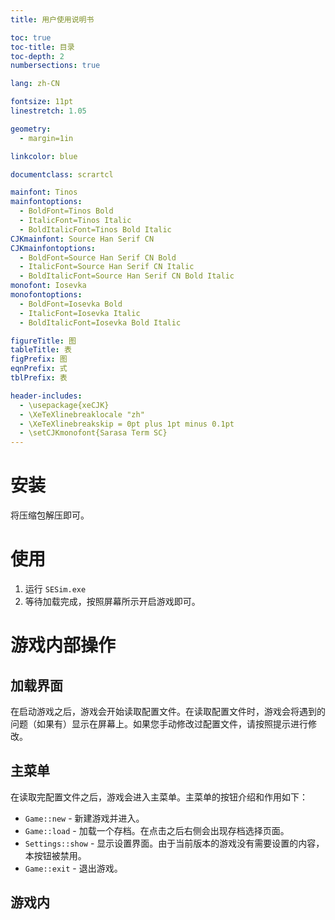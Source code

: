 ```yaml
---
title: 用户使用说明书

toc: true
toc-title: 目录
toc-depth: 2
numbersections: true

lang: zh-CN

fontsize: 11pt
linestretch: 1.05

geometry:
  - margin=1in

linkcolor: blue

documentclass: scrartcl 

mainfont: Tinos
mainfontoptions:
  - BoldFont=Tinos Bold
  - ItalicFont=Tinos Italic
  - BoldItalicFont=Tinos Bold Italic
CJKmainfont: Source Han Serif CN
CJKmainfontoptions:
  - BoldFont=Source Han Serif CN Bold
  - ItalicFont=Source Han Serif CN Italic
  - BoldItalicFont=Source Han Serif CN Bold Italic
monofont: Iosevka
monofontoptions:
  - BoldFont=Iosevka Bold
  - ItalicFont=Iosevka Italic
  - BoldItalicFont=Iosevka Bold Italic

figureTitle: 图
tableTitle: 表
figPrefix: 图
eqnPrefix: 式
tblPrefix: 表

header-includes:
  - \usepackage{xeCJK}
  - \XeTeXlinebreaklocale "zh"
  - \XeTeXlinebreakskip = 0pt plus 1pt minus 0.1pt
  - \setCJKmonofont{Sarasa Term SC}
---
```


# 安装

将压缩包解压即可。

# 使用

1. 运行 `SESim.exe`
2. 等待加载完成，按照屏幕所示开启游戏即可。

# 游戏内部操作

## 加载界面

在启动游戏之后，游戏会开始读取配置文件。在读取配置文件时，游戏会将遇到的问题（如果有）显示在屏幕上。如果您手动修改过配置文件，请按照提示进行修改。

## 主菜单

在读取完配置文件之后，游戏会进入主菜单。主菜单的按钮介绍和作用如下：

- `Game::new` - 新建游戏并进入。
- `Game::load` - 加载一个存档。在点击之后右侧会出现存档选择页面。
- `Settings::show` - 显示设置界面。由于当前版本的游戏没有需要设置的内容，本按钮被禁用。
- `Game::exit` - 退出游戏。

## 游戏内


